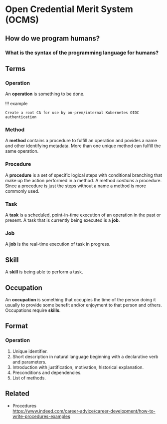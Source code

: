 # Open Credential Merit System (OCMS)

## How do we program humans?

### What is the syntax of the programming language for humans?

## Terms

### Operation

An **operation** is something to be done.

!!! example

    Create a root CA for use by on-prem/internal Kubernetes OIDC authentication

### Method

A **method** contains a procedure to fulfill an operation and povides a name and other identifying metadata. More than one unique method can fulfill the same operation.

### Procedure

A **procedure** is a set of specific logical steps with conditional branching that make up the action performed in a method. A method *contains* a procedure. Since a procedure is just the steps without a name a method is more commonly used.

### Task

A **task** is a scheduled, point-in-time execution of an operation in the past or present. A task that is currently being executed is a **job**.

### Job

A **job** is the real-time execution of task in progress.

## Skill

A **skill** is being able to perform a task.

## Occupation

An **occupation** is something that occupies the time of the person doing it usually to provide some benefit and/or enjoyment to that person and others. Occupations require **skills**.

## Format

### Operation

1. Unique identifier.
1. Short description in natural language beginning with a declarative verb and parameters.
1. Introduction with justification, motivation, historical explanation.
1. Preconditions and dependencies.
1. List of methods.

## Related

* Procedures  
  <https://www.indeed.com/career-advice/career-development/how-to-write-procedures-examples>
